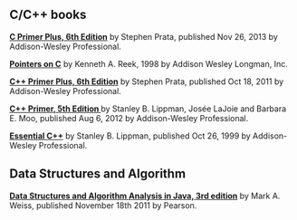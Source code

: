## C/C++ books

**[C Primer Plus, 6th Edition](https://www.informit.com/store/c-primer-plus-9780321928429)** by Stephen Prata, published Nov 26, 2013 by Addison-Wesley Professional.

**[Pointers on C](https://www.cs.rit.edu/~kar/pointers.on.c/)** by Kenneth A. Reek, 1998 by Addison Wesley Longman, Inc.

**[C++ Primer Plus, 6th Edition](https://www.informit.com/store/c-plus-plus-primer-plus-9780321776402)** by Stephen Prata, published Oct 18, 2011 by Addison-Wesley Professional.

**[ C++ Primer, 5th Edition ](https://www.informit.com/store/c-plus-plus-primer-9780321714114)** by Stanley B. Lippman, Josée LaJoie and Barbara E. Moo, published Aug 6, 2012 by Addison-Wesley Professional.

**[Essential C++](https://www.informit.com/store/essential-c-plus-plus-9780201485189)** by Stanley B. Lippman, published Oct 26, 1999 by Addison-Wesley Professional.

## <!--Java books-->

<!--**[Java Concurrency in Practice](https://jcip.net/)** by Brian Goetz, published May 19, 2006 by Addison-Wesley Professional.-->

## Data Structures and Algorithm
**[Data Structures and Algorithm Analysis in Java, 3rd edition](http://users.cis.fiu.edu/~weiss/dsaajava3/code/)** by Mark A. Weiss, published November 18th 2011 by Pearson.
